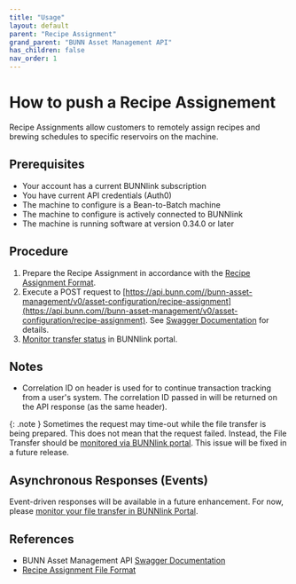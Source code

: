 ```yaml
---
title: "Usage"
layout: default
parent: "Recipe Assignment"
grand_parent: "BUNN Asset Management API"
has_children: false
nav_order: 1
---
```


# How to push a Recipe Assignement

Recipe Assignments allow customers to remotely assign recipes and brewing schedules to specific reservoirs on the machine.

## Prerequisites

- Your account has a current BUNNlink subscription
- You have current API credentials (Auth0)
- The machine to configure is a Bean-to-Batch machine
- The machine to configure is actively connected to BUNNlink
- The machine is running software at version 0.34.0 or later

## Procedure

1. Prepare the Recipe Assignment in accordance with the [Recipe Assignment Format](recipe-assignment-format).
2. Execute a POST request to [https://api.bunn.com//bunn-asset-management/v0/asset-configuration/recipe-assignment](https://api.bunn.com//bunn-asset-management/v0/asset-configuration/recipe-assignment). See [Swagger Documentation](https://api.bunn.com/bunn-asset-management/swagger-ui/#/asset-configuration-controller/pushRecipeAssignmentUsingPOST) for details.
3. [Monitor transfer status](../monitoring-transfers) in BUNNlink portal.

## Notes

- Correlation ID on header is used for to continue transaction tracking from a user's system. The correlation ID passed in will be returned on the API response (as the same header).

{: .note }
Sometimes the request may time-out while the file transfer is being prepared. This does not mean that the request failed. Instead, the File Transfer should be [monitored via BUNNlink portal](../monitoring-transfers). This issue will be fixed in a future release.

## Asynchronous Responses (Events)

Event-driven responses will be available in a future enhancement. For now, please [monitor your file transfer in BUNNlink Portal](../monitoring-transfers).

## References
- BUNN Asset Management API [Swagger Documentation](https://api.bunn.com/bunn-asset-management/swagger-ui/#/asset-configuration-controller/pushRecipeAssignmentUsingPOST) 
- [Recipe Assignment File Format](recipe-assignment-format)
